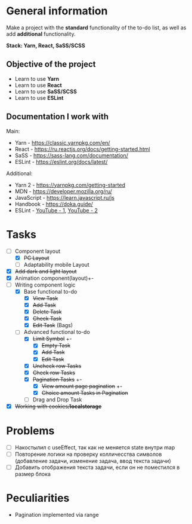 # General information

Make a project with the **standard** functionality of the to-do list, as well as add **additional** functionality.

**Stack: Yarn, React, SaSS/SCSS**

## Objective of the project

- Learn to use **Yarn**
- Learn to use **React**
- Learn to use **SaSS/SCSS**
- Learn to use **ESLint**

## Documentation I work with

Main:

- Yarn - https://classic.yarnpkg.com/en/
- React - https://ru.reactjs.org/docs/getting-started.html
- SaSS - https://sass-lang.com/documentation/
- ESLint - https://eslint.org/docs/latest/

Additional:

- Yarn 2 - https://yarnpkg.com/getting-started
- MDN - https://developer.mozilla.org/ru/
- JavaScript - https://learn.javascript.ru/js
- Handbook - https://doka.guide/
- ESLint - [YouTube - 1](https://www.youtube.com/watch?v=RXaltL8yIlc), [YouTube - 2](https://www.youtube.com/watch?v=ZXW6Jn6or1w)

# Tasks

- [ ] Component layout
  - [x] ~~PC Layout~~
  - [ ] Adaptability mobile Layout
- [x] ~~Add dark and light layout~~
- [x] Animation component(layout)+-
- [ ] Writing component logic
  - [x] Base functional to-do
    - [x] ~~View Task~~
    - [x] ~~Add Task~~
    - [x] ~~Delete Task~~
    - [x] ~~Check Task~~
    - [x] ~~Edit Task~~ (Bags)
  - [ ] Advanced functional to-do
    - [x] ~~Limit Symbol~~ +-
      - [x] ~~Empty Task~~
      - [x] ~~Add Task~~
      - [x] ~~Edit Task~~
    - [x] ~~Uncheck row Tasks~~
    - [x] ~~Check row Tasks~~
    - [x] ~~Pagination Tasks~~ +-
      - [x] ~~View amount page pagination~~ +-
      - [x] ~~Choice amount Tasks in Pagination~~
    - [ ] Drag and Drop Task
- [x] ~~Working with cookies/**localstorage**~~

# Problems

- [ ] Накостылил с useEffect, так как не меняется state внутри map
- [ ] Повторение логики на проверку колличесства символов (добавление задачи, изменение задача, ввод текста задачи)
- [ ] Добавить отображения текста задачи, если он не поместился в размер блока

# Peculiarities

- Pagination implemented via range

